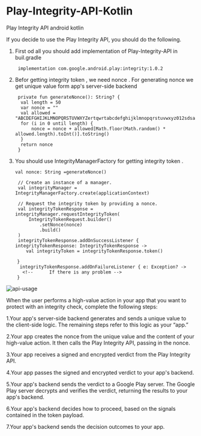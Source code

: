 # Play-Integrity-API-Kotlin
Play Integrity API android kotlin

If you decide to use the Play Integrity API, you should do the following. 

1. First od all you should add implementation of Play-Integrity-API in buil.gradle 

        implementation com.google.android.play:integrity:1.0.2

2. Befor getting  integrity token , we need  nonce . For generating  nonce we get unique value form  app's server-side backend  

        private fun generateNonce(): String? {
         val length = 50
         var nonce = ""
         val allowed = "ABCDEFGHIJKLMNOPQRSTUVWXYZertqwrtabcdefghijklmnopqrstuvwxyz012sdsad3456789"
         for (i in 0 until length) {
             nonce = nonce + allowed[Math.floor(Math.random() * allowed.length).toInt()].toString()
         }
         return nonce
        }

3. You should use IntegrityManagerFactory for getting integrity token .
    
    
       val nonce: String =generateNonce()

        // Create an instance of a manager.
        val integrityManager = IntegrityManagerFactory.create(applicationContext)

        // Request the integrity token by providing a nonce.
        val integrityTokenResponse = integrityManager.requestIntegrityToken(
            IntegrityTokenRequest.builder()
                .setNonce(nonce)
                .build()
        )
        integrityTokenResponse.addOnSuccessListener { integrityTokenResponse: IntegrityTokenResponse ->
           val integrityToken = integrityTokenResponse.token()
  <!--      If there is not any problem , and recuest is succefull        -->
  <!--      After getting integrityToken , you send it to app's server-side backend than  backend  return you decision   -->
        }
         integrityTokenResponse.addOnFailureListener { e: Exception? ->
          <!--      If there is any problem -->     
        }
        
    

        
![api-usage](https://user-images.githubusercontent.com/48914921/213987860-a35eccba-808b-43bd-a322-5c14712fc52a.svg)


When the user performs a high-value action in your app that you want to protect with an integrity check, complete the following steps:

  1.Your app's server-side backend generates and sends a unique value to the client-side logic. The remaining steps refer to this logic as your “app.”

  2.Your app creates the nonce from the unique value and the content of your high-value action. It then calls the Play Integrity API, passing in the nonce.

  3.Your app receives a signed and encrypted verdict from the Play Integrity API.

  4.Your app passes the signed and encrypted verdict to your app's backend.
  
  5.Your app's backend sends the verdict to a Google Play server. The Google Play server decrypts and verifies the verdict, returning the results to your app's   backend.
  
  6.Your app's backend decides how to proceed, based on the signals contained in the token payload.
  
  7.Your app's backend sends the decision outcomes to your app.



       
        
        
